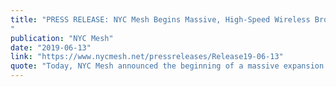```yaml
---
title: "PRESS RELEASE: NYC Mesh Begins Massive, High-Speed Wireless Broadband Expansion in Brooklyn
"
publication: "NYC Mesh"
date: "2019-06-13"
link: "https://www.nycmesh.net/pressreleases/Release19-06-13"
quote: "Today, NYC Mesh announced the beginning of a massive expansion of its wireless broadband network in Brooklyn, allowing for greater network capacity and opening the door to potential coverage in the neighborhoods of Sunset Park, South Slope, Park Slope, Gowanus, Red Hook, and beyond."
---
```

